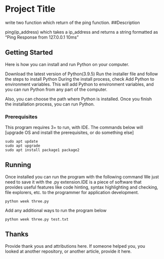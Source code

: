 # Project Title
write two function which return of the ping function.
##Description

ping(ip_address) which takes a ip_address and returns a string formatted as “Ping Response from 127.0.0.1 10ms”

## Getting Started
Here is how you can install and run Python on your computer.

Download the latest version of Python(3.9.5)
Run the installer file and follow the steps to install Python
During the install process, check Add Python to environment variables. This will add Python to environment variables, and you can run Python from any part of the computer.

Also, you can choose the path where Python is installed.
Once you finish the installation process, you can run Python.

### Prerequisites

This program requires 3+ to run, with IDE. The commands below will [upgrade OS and install the prerequisites, or do something else]

```
sudo apt update
sudo apt upgrade
sudo apt install package1 package2
```

## Running
Once installed you can run the program with the following command
We just need to save it with the .py extension.IDE is a piece of software that provides useful features like code hinting, syntax highlighting and checking, file explorers, etc. to the programmer for application development.

```
python week three.py
```

Add any additional ways to run the program below

```
python week three.py test.txt
```

## Thanks
Provide thank yous and attributions here. If someone helped you, you looked at another repository, or another article, provide it here.
